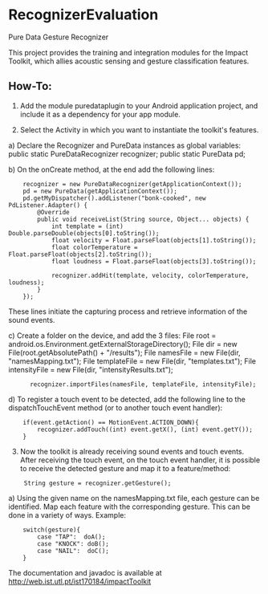 # RecognizerEvaluation
Pure Data Gesture Recognizer

This project provides the training and integration modules for the Impact Toolkit, 
which allies acoustic sensing and gesture classification features.
## How-To:

1. Add the module puredataplugin to your Android application project, and include it as a dependency for your app module.

2. Select the Activity in which you want to instantiate the toolkit's features.

a) Declare the Recognizer and PureData instances as global variables:
    public static PureDataRecognizer recognizer;
    public static PureData pd;
    
b) On the onCreate method, at the end add the following lines:

        recognizer = new PureDataRecognizer(getApplicationContext());
        pd = new PureData(getApplicationContext());
        pd.getMyDispatcher().addListener("bonk-cooked", new PdListener.Adapter() {
            @Override
            public void receiveList(String source, Object... objects) {
                int template = (int) Double.parseDouble(objects[0].toString());
                float velocity = Float.parseFloat(objects[1].toString());
                float colorTemperature = Float.parseFloat(objects[2].toString());
                float loudness = Float.parseFloat(objects[3].toString());
                
                recognizer.addHit(template, velocity, colorTemperature, loudness);
            }
        });
These lines initiate the capturing process and retrieve information of the sound events.

c) Create a folder on the device, and add the 3 files:
          File root = android.os.Environment.getExternalStorageDirectory();
          File dir = new File(root.getAbsolutePath() + "/results");
          File namesFile = new File(dir, "namesMapping.txt");
          File templateFile = new File(dir, "templates.txt");
          File intensityFile = new File(dir, "intensityResults.txt");
          
          recognizer.importFiles(namesFile, templateFile, intensityFile);

d) To register a touch event to be detected, add the following line to the dispatchTouchEvent method (or to another touch event handler):

 		if(event.getAction() == MotionEvent.ACTION_DOWN){
            recognizer.addTouch((int) event.getX(), (int) event.getY());
        }

3. Now the toolkit is already receiving sound events and touch events.
After receiving the touch event, on the touch event handler, it is possible to receive the detected gesture and map it to a feature/method:

		String gesture = recognizer.getGesture();
        
a) Using the given name on the namesMapping.txt file, each gesture can be identified.
Map each feature with the corresponding gesture. This can be done in a variety of ways.
Example:

        switch(gesture){
            case "TAP":  doA();
            case "KNOCK": doB();
            case "NAIL":  doC();
        }


The documentation and javadoc is available at http://web.ist.utl.pt/ist170184/impactToolkit
